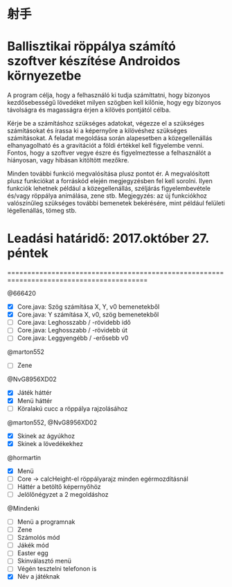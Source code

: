 # 射手
# Ballisztikai röppálya számító szoftver készítése Androidos környezetbe

A program célja, hogy a felhasználó ki tudja számíttatni, hogy bizonyos kezdősebességű lövedéket
milyen szögben kell kilőnie, hogy egy bizonyos távolságra és magasságra érjen a kilövés pontjától
célba.

Kérje be a számításhoz szükséges adatokat, végezze el a szükséges számításokat és írassa ki a
képernyőre a kilövéshez szükséges számításokat. A feladat megoldása során alapesetben a
közegellenállás elhanyagolható és a gravitációt a földi értékkel kell figyelembe venni.
Fontos, hogy a szoftver vegye észre és figyelmeztesse a felhasználót a hiányosan, vagy hibásan
kitöltött mezőkre.

Minden további funkció megvalósítása plusz pontot ér. A megvalósított plusz funkciókat a forráskód
elején megjegyzésben fel kell sorolni. Ilyen funkciók lehetnek például a közegellenállás, széljárás
figyelembevétele és/vagy röppálya animálása, zene stb. Megjegyzés: az új funkciókhoz valószínűleg
szükséges további bemenetek bekérésére, mint például felületi légellenállás, tömeg stb.

# Leadási határidő: 2017.október 27. péntek

=========================================================================================

@666420
- [X] Core.java: Szög számítása X, Y, v0 bemenetekből
- [X] Core.java: Y számítása X, v0, szög bemenetekből
- [ ] Core.java: Leghosszabb / -rövidebb idő
- [ ] Core.java: Leghosszabb / -rövidebb út
- [ ] Core.java: Leggyengébb / -erősebb v0

@marton552
- [ ] Zene

@NvG8956XD02
- [X] Játék háttér
- [X] Menü háttér
- [ ] Köralakú cucc a röppálya rajzolásához

@marton552, @NvG8956XD02
- [X] Skinek az ágyúkhoz
- [X] Skinek a lövedékekhez

@hormartin
- [X] Menü
- [ ] Core -> calcHeight-el röppályarajz minden egérmozdításnál
- [ ] Háttér a betöltő képernyőhöz
- [ ] Jelölőnégyzet a 2 megoldáshoz

@Mindenki
- [ ] Menü a programnak
- [ ] Zene
- [ ] Számolós mód
- [ ] Jákék mód
- [ ] Easter egg
- [ ] Skinválasztó menü
- [ ] Végén tesztelni telefonon is
- [X] Név a játéknak
